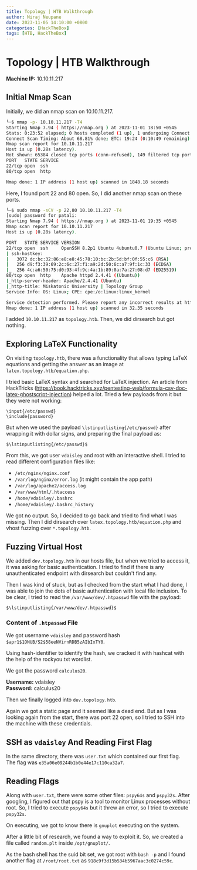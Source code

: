 ```yaml
---
title: Topology | HTB Walkthrough
author: Niraj Neupane
date: 2023-11-05 14:10:00 +0800
categories: [HackTheBox]
tags: [HTB, HackTheBox]
---
```




# Topology | HTB Walkthrough

**Machine IP:** 10.10.11.217

## Initial Nmap Scan

Initially, we did an nmap scan on 10.10.11.217.

```bash
└─$ nmap -p- 10.10.11.217 -T4
Starting Nmap 7.94 ( https://nmap.org ) at 2023-11-01 18:50 +0545
Stats: 0:23:52 elapsed; 0 hosts completed (1 up), 1 undergoing Connect Scan
Connect Scan Timing: About 68.81% done; ETC: 19:24 (0:10:49 remaining)
Nmap scan report for 10.10.11.217
Host is up (0.28s latency).
Not shown: 65384 closed tcp ports (conn-refused), 149 filtered tcp ports (no-response)
PORT   STATE SERVICE
22/tcp open  ssh
80/tcp open  http

Nmap done: 1 IP address (1 host up) scanned in 1848.18 seconds
```

Here, I found port 22 and 80 open. So, I did another nmap scan on these ports.

```bash
└─$ sudo nmap -sCV -p 22,80 10.10.11.217 -T4
[sudo] password for patali: 
Starting Nmap 7.94 ( https://nmap.org ) at 2023-11-01 19:35 +0545
Nmap scan report for 10.10.11.217
Host is up (0.28s latency).

PORT   STATE SERVICE VERSION
22/tcp open  ssh     OpenSSH 8.2p1 Ubuntu 4ubuntu0.7 (Ubuntu Linux; protocol 2.0)
| ssh-hostkey: 
|   3072 dc:bc:32:86:e8:e8:45:78:10:bc:2b:5d:bf:0f:55:c6 (RSA)
|   256 d9:f3:39:69:2c:6c:27:f1:a9:2d:50:6c:a7:9f:1c:33 (ECDSA)
|_  256 4c:a6:50:75:d0:93:4f:9c:4a:1b:89:0a:7a:27:08:d7 (ED25519)
80/tcp open  http    Apache httpd 2.4.41 ((Ubuntu))
|_http-server-header: Apache/2.4.41 (Ubuntu)
|_http-title: Miskatonic University | Topology Group
Service Info: OS: Linux; CPE: cpe:/o:linux:linux_kernel

Service detection performed. Please report any incorrect results at https://nmap.org/submit/ .
Nmap done: 1 IP address (1 host up) scanned in 32.35 seconds
```

I added `10.10.11.217` as `topology.htb`. Then, we did dirsearch but got nothing.

## Exploring LaTeX Functionality

On visiting `topology.htb`, there was a functionality that allows typing LaTeX equations and getting the answer as an image at `latex.topology.htb/equation.php`.

I tried basic LaTeX syntax and searched for LaTeX injection. An article from HackTricks (https://book.hacktricks.xyz/pentesting-web/formula-csv-doc-latex-ghostscript-injection) helped a lot. Tried a few payloads from it but they were not working:
```
\input{/etc/passwd}
\include{password}
```

But when we used the payload `\lstinputlisting{/etc/passwd}` after wrapping it with dollar signs, and preparing the final payload as:
```
$\lstinputlisting{/etc/passwd}$
```

From this, we got user `vdaisley` and root with an interactive shell. I tried to read different configuration files like:
- `/etc/nginx/nginx.conf`
- `/var/log/nginx/error.log` (it might contain the app path)
- `/var/log/apache2/access.log`
- `/var/www/html/.htaccess`
- `/home/vdaisley/.bashrc`
- `/home/vdaisley/.bashrc_history`

We got no output. So, I decided to go back and tried to find what I was missing. Then I did dirsearch over `latex.topology.htb/equation.php` and vhost fuzzing over `*.topology.htb`.

## Fuzzing Virtual Host

We added `dev.topology.htb` in our hosts file, but when we tried to access it, it was asking for basic authentication. I tried to find if there is any unauthenticated endpoint with dirsearch but couldn't find any.

Then I was kind of stuck, but as I checked from the start what I had done, I was able to join the dots of basic authentication with local file inclusion. To be clear, I tried to read the `/var/www/dev/.htpasswd` file with the payload:
```
$\lstinputlisting{/var/www/dev/.htpasswd}$
```

### Content of `.htpasswd` File

We got username `vdaisley` and password hash `$apr1$1ONUB/S2$58eeNVirnRDB5zAIbIxTY0`.

Using hash-identifier to identify the hash, we cracked it with hashcat with the help of the rockyou.txt wordlist.

We got the password `calculus20`.

**Username:** vdaisley  
**Password:** calculus20

Then we finally logged into `dev.topology.htb`.

Again we got a static page and it seemed like a dead end. But as I was looking again from the start, there was port 22 open, so I tried to SSH into the machine with these credentials.

## SSH as `vdaisley` And Reading First Flag

In the same directory, there was `user.txt` which contained our first flag. The flag was `e35a06e09244b1b0e44e17c110ca32a7`.

## Reading Flags

Along with `user.txt`, there were some other files: `pspy64s` and `pspy32s`. After googling, I figured out that pspy is a tool to monitor Linux processes without root. So, I tried to execute `pspy64s` but it threw an error, so I tried to execute `pspy32s`.

On executing, we got to know there is `gnuplot` executing on the system.

After a little bit of research, we found a way to exploit it. So, we created a file called `random.plt` inside `/opt/gnuplot/`.

As the bash shell has the suid bit set, we got root with `bash -p` and I found another flag at `/root/root.txt` as `918c9f3d15b534b5967aac3c0274c59c`.


